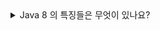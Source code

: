 <details>
  <summary>Java 8 의 특징들은 무엇이 있나요?</summary>
  </br>
  <pre>
자바 8은 프로그래밍 언어 자바에 많은 혁신을 가져왔습니다. 람다 표현식, 스트림 API, 옵셔널 클래스의 도입은 자바 개발자들이 보다 효율적이고 안정적인 코드를 작성할 수 있게 해주었습니다.

이러한 기능들은 자바의 사용성과 생산성을 크게 향상시켰으며, 함수형 프로그래밍의 도입으로 자바의 패러다임을 확장시켰습니다. 자바 8의 특징들은 현대 소프트웨어 개발에 있어서 중요한 역할을 하고 있습니다.

따라서 자바 개발자라면 자바 8의 주요 특징들을 잘 이해하고 활용할 수 있어야 합니다. 이를 통해 더 나은 소프트웨어 개발을 위한 기반을 마련할 수 있습니다.
  </pre>
  <p><b>람다 표현식(Lambda Expressions)</b><br/><br/>
  <code>(parameters) -> expression</code>
  <ul>
   <li>간결한 코드를 작성하게 해줍니다.</li>
   <li>익명 함수로서 함수형 프로그래밍 스타일을 도입합니다.</li>
  </ul>
  </p>
  <p><b>스트림 API(Stream API)</b><br/><br/>
  <code>List&lt;String&gt; filteredList = list.stream().filter(s -> s.startsWith("A")).collect(Collectors.toList());
  </code>
  <ul>
   <li>데이터 컬렉션을 처리하는데 있어 선언적이고 함수형 스타일을 사용하게 합니다.</li>
   <li>병렬 처리와 중간, 최종 연산을 지원합니다.</li>
  </ul>
  </p>
  <p><b>디폴트 메소드(Default Methods)</b><br/><br/>
  <code>
  interface MyInterface { <br/>
 &emsp;&emsp;&emsp;default void newMethod() {<br/>
&emsp;&emsp;&emsp;&emsp;&emsp;// default implementation <br/>
&emsp;&emsp;&emsp;}<br/>
  }
  </code>
  <ul>
   <li>인터페이스에 구현 코드를 포함할 수 있게 하여, 기존 코드를 깨뜨리지 않고 인터페이스를 확장할 수 있습니다.</li>
  </ul>
  </p>
  <p><b>옵셔널 클래스(Optional Class)</b><br/><br/>
  <code>
Optional&lt;String&gt; optional = Optional.ofNullable(value);
  </code>
  <ul>
   <li>NullPointerException을 피하기 위해 도입된 컨테이너 클래스입니다.</li>
  </ul>
  </p>
    <p><b>New Date and Time API</b><br/><br/>
  <code>
LocalDate date = LocalDate.now();
  </code>
  <ul>
   <li>java.time 패키지를 통해 더 나은 날짜와 시간 처리 기능을 제공합니다.</li>
  </ul>
  </p>
</details>